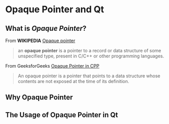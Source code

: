 # Opaque Pointer and Qt



## What is *Opaque Pointer*?

From **WIKIPEDIA** [Opaque pointer](https://en.wikipedia.org/wiki/Opaque_pointer)

> an **opaque pointer** is  a pointer to a record or data structure of some unspecified type, present in C/C++ or other programming languages.

From GeeksforGeeks [Opaque Pointer in CPP](https://www.geeksforgeeks.org/opaque-pointer-in-cpp/)

>  An opaque pointer is a pointer that points to a data structure whose contents are not exposed at the time of its definition. 

## Why Opaque Pointer



## The Usage of Opaque Pointer in Qt

